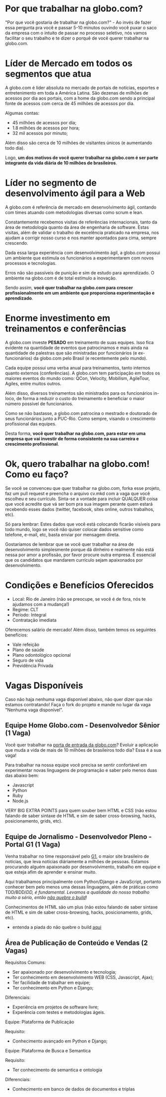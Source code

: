 Por que trabalhar na globo.com?
===============================

"Por que você gostaria de trabalhar na globo.com?" - Ao invés de fazer essa pergunta
pra você e passar 5-10 minutos ouvindo você puxar o saco da empresa com o
intuito de passar no processo seletivo, nós vamos facilitar o seu trabalho e te
dizer o porquê de você querer trabalhar na globo.com.

Líder de Mercado em todos os segmentos que atua
===============================================

A globo.com é líder absoluta no mercado de portais de notícias, esportes e
entretenimento em toda a América Latina. São dezenas de milhões de acessos por
dia aos portais, com a home da globo.com sendo a principal fonte de acessos com
cerca de 45 milhões de acessos por dia.

Algumas contas:

* 45 milhões de acessos por dia;
* 1.8 milhões de acessos por hora;
* 32 mil acessos por minuto;

Além disso são cerca de 10 milhões de visitantes únicos (e aumentando todo
dia).

Logo, **um dos motivos de você querer trabalhar na globo.com é ser parte
integrante da vida diária de 10 milhões de brasileiros**.

Líder no segmento de desenvolvimento ágil para a Web
====================================================

A globo.com é referência de mercado em desenvolvimento ágil, contando com times
atuando com metodologias diversas como scrum e lean.

Constantemente recebemos visitas de referências internacionais, tanto da área
de metodologia quanto da área de engenharia de software. Estas visitas, além de validar o
trabalho de excelência praticado na empresa, nos ajudam a corrigir nosso curso e
nos manter apontados para cima, sempre crescendo.

Dada essa larga experiência com desenvolvimento ágil, a globo.com possui um
ambiente que estimula os funcionários a experimentarem com novos processos e
tecnologias.

Erros não são passíveis de punição e sim de estudo para aprendizado. O ambiente
na globo.com é de total estímulo a inovação.

Sendo assim, **você quer trabalhar na globo.com para crescer profissionalmente
em um ambiente que proporciona experimentação e aprendizado**.

Enorme investimento em treinamentos e conferências
==================================================

A globo.com investe **PESADO** em treinamento de suas equipes. Isso fica
evidente na quantidade de eventos que patrocinamos e mais ainda na quantidade
de palestras que são ministradas por funcionários (e ex-funcionários) da
globo.com pelo Brasil (e recentemente pelo mundo).

Cada equipe possui uma verba anual para treinamentos, tanto internos quanto
externos (conferências). A globo.com tem participação em todos os maiores
eventos do mundo como: QCon, Velocity, Mobilism, AgileTour, Agiles, entre
muitos outros.

Além disso, diversos treinamentos são ministrados para os funcionários in-loco,
de forma a reduzir o custo do treinamento e beneficiar o maior número possível
de funcionários.

Como se não bastasse, a globo.com patrocina o mestrado e doutorado de seus
funcionários junto a PUC-Rio. Como sempre, visando o crescimento profissional
das equipes.

Desta forma, **você quer trabalhar na globo.com, para estar em uma empresa que
vai investir de forma consistente na sua carreira e crescimento profissional**.

Ok, quero trabalhar na globo.com! Como eu faço?
===============================================

Se você se convenceu que quer trabalhar na globo.com, forka esse projeto, faz
um pull request e preencha o arquivo cv.mkd com a vaga que você escolheu e seu
currículo. Sinta-se a vontade para incluir QUALQUER coisa que você acredite que
vá ser bom pra sua imagem perante quem estará recebendo esses dados (twitter,
facebook, sites online, outros trabalhos, etc).

Só para lembrar: Estes dados que você está colocando ficarão visíveis para todo mundo, 
logo se você não quiser colocar dados sensitive como telefone, e-mail, etc, basta enviar 
por mensagem direta.

Gostaríamos de lembrar que se você quer trabalhar na área de desenvolvimento
simplesmente porque dá dinheiro e realmente não está nessa por amor a
profissão, por favor procure outra empresa. É essencial que os candidatos que
mandarem currículo sejam apaixonados por desenvolvimento.

Condições e Benefícios Oferecidos
=================================

* Local: Rio de Janeiro (não se preocupe, se você é de fora, nós te ajudamos com a mudança!)
* Regime: CLT
* Período: Integral
* Contratação imediata

Oferecemos salário de mercado! Além disso, também temos os seguintes benefícios:

* Vale refeição
* Plano de saúde
* Plano odontológico opcional
* Seguro de vida
* Previdência Privada

Vagas Disponíveis
=================

Caso não haja nenhuma vaga disponível abaixo, não quer dizer que não estamos
contratando! Faça o fork do projeto e mande no lugar da vaga "Nenhuma vaga
disponível".

Equipe Home Globo.com - Desenvolvedor Sênior (1 Vaga)
-----------------------------------------------------

Você quer trabalhar na [porta de entrada da globo.com](http://globo.com)? Evoluir a aplicação que
muda a vida de mais de 10 milhões de brasileiros todo dia? Essa é a sua vaga!

Para trabalhar na nossa equipe você precisa se sentir confortável em
experimentar novas linguagens de programação e saber pelo menos duas das abaixo
bem:

* Javascript
* Python
* Ruby
* Node.js

VERY BIG EXTRA POINTS para quem souber bem HTML e CSS (não estou falando de
saber sintaxe de HTML e sim de saber cross-browsing, hacks, posicionamento,
grids, etc).

Equipe de Jornalismo - Desenvolvedor Pleno - Portal G1 (1 Vaga)
--------------------------------------------------

Venha trabalhar no time responsável pelo [G1](http://g1.globo.com), o maior site brasileiro
de notícias, que leva notícias diáriamente a milhões de pessoas. Estamos 
procurando alguém apaixonado por desenvolvimento, trabalho em equipe e que esteja afim de 
aprender e ensinar muito.  

Aqui trabalhamos principalmente com Python/Django e JavaScript, portanto conhecer
bem pelo menos uma dessas linguagens, além de práticas como TDD/BDD/*DD, é fundamental.
Levamos a qualidade do nosso trabalho muito a sério, então 
[não quebre o build](http://www.youbrokethebuild.com/images/Row2_2a.jpg)*!

Conhecimentos de HTML são um plus (não estou falando de
saber sintaxe de HTML e sim de saber cross-browsing, hacks, posicionamento,
grids, etc).

* entenda a piada do não quebre o build [aqui](http://www.youbrokethebuild.com/)

Área de Publicação de Conteúdo e Vendas (2 Vagas)
------------------------------

Requisitos Comuns: 

* Ser apaixonado por desenvolvimento e tecnologia;
* Ter conhecimento em desenvolvimento WEB (CSS, Javascript, Ajax);
* Ter facilidade de trabalhar em equipe;
* Ter conhecimento em Python e Django;

Diferenciais:

* Experiência em projetos de software livre;
* Experência com testes e metodologias ágeis.

Equipe: Plataforma de Publicação

Requisito:

* Conhecimento avançado em Python e Django;

Equipe: Plataforma de Busca e Semantica

Requisito: 

* Ter conhecimento de semantica e ontologia

Diferenciais:

* Conhecimento em banco de dados de documentos e triplas
